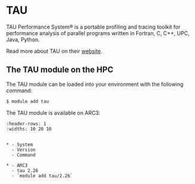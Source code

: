 # TAU

TAU Performance System&reg; is a portable profiling and tracing toolkit for performance analysis of parallel programs written in Fortran, C, C++, UPC, Java, Python.



Read more about TAU on their [website](https://www.cs.uoregon.edu/research/tau/home.php).





## The TAU module on the HPC

The TAU module can be loaded into your environment with the following command:

```bash
$ module add tau
```

The TAU module is available on ARC3:

```{list-table}
:header-rows: 1
:widths: 10 20 10


* - System
  - Version
  - Command

* - ARC3
  - tau 2.26
  - `module add tau/2.26`

```
